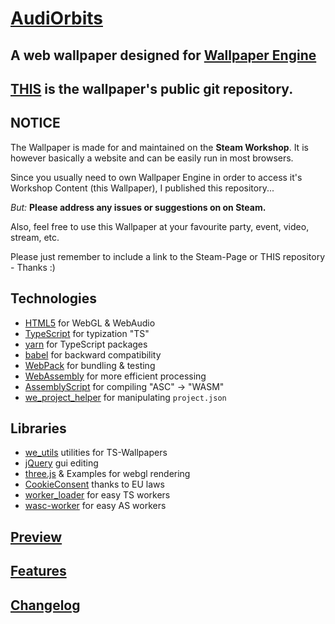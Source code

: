 # [AudiOrbits](https://steamcommunity.com/sharedfiles/filedetails/?id=1396475780)
## A web wallpaper designed for [Wallpaper Engine](https://steamcommunity.com/app/431960)

## [THIS](https://github.com/hexxone/audiorbits) is the wallpaper's public git repository.

## NOTICE

The Wallpaper is made for and maintained on the **Steam Workshop**.
It is however basically a website and can be easily run in most browsers.

Since you usually need to own Wallpaper Engine in order to access it's Workshop Content (this Wallpaper), I published this repository...

*But:* **Please address any issues or suggestions on on Steam.**

Also, feel free to use this Wallpaper at your favourite party, event, video, stream, etc.

Please just remember to include a link to the Steam-Page or THIS repository - Thanks :)


## Technologies
- [HTML5](https://html5test.com/) for WebGL & WebAudio
- [TypeScript](https://www.typescriptlang.org/) for typization "TS"
- [yarn](https://yarnpkg.com/) for TypeScript packages
- [babel](https://babeljs.io/) for backward compatibility
- [WebPack](https://webpack.js.org/) for bundling & testing
- [WebAssembly](https://webassembly.org/) for more efficient processing
- [AssemblyScript](https://www.assemblyscript.org/) for compiling "ASC" -> "WASM"
- [we_project_helper](https://github.com/hexxone/we_project_helper) for manipulating `project.json`


## Libraries
- [we_utils](https://github.com/hexxone/we_utils) utilities for TS-Wallpapers
- [jQuery](https://jquery.com/) gui editing
- [three.js](https://threejs.org/) & Examples for webgl rendering
- [CookieConsent](https://github.com/osano/cookieconsent) thanks to EU laws
- [worker_loader](https://github.com/webpack-contrib/worker-loader) for easy TS workers
- [wasc-worker](https://github.com/hexxone/wasc-worker) for easy AS workers

## [Preview](https://orbits.hexx.one/)

## [Features](https://steamcommunity.com/sharedfiles/filedetails/?id=1396475780)

## [Changelog](https://github.com/hexxone/audiorbits/blob/master/CHANGELOG.md)